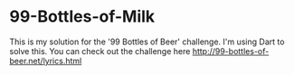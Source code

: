 # 99-Bottles-of-Milk
This is my solution for the '99 Bottles of Beer' challenge. I'm using Dart to solve this. You can check out the challenge here http://99-bottles-of-beer.net/lyrics.html 
